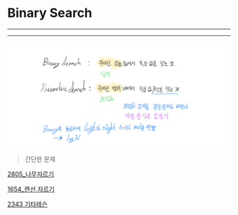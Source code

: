 # Binary Search

---

---

![Binary%20Search%200e733cad62d145d7a5aca1bc2b9d67ce/Binary__Parametric.png](Binary%20Search%200e733cad62d145d7a5aca1bc2b9d67ce/Binary__Parametric.png)

> 간단한 문제

[2805_나무자르기](Binary%20Search%200e733cad62d145d7a5aca1bc2b9d67ce/2805_%E1%84%82%E1%85%A1%E1%84%86%E1%85%AE%E1%84%8C%E1%85%A1%E1%84%85%E1%85%B3%E1%84%80%E1%85%B5%2002b563dd7af24618be089f5f1b1c288e.md)

[1654_랜선 자르기](Binary%20Search%200e733cad62d145d7a5aca1bc2b9d67ce/1654_%E1%84%85%E1%85%A2%E1%86%AB%E1%84%89%E1%85%A5%E1%86%AB%20%E1%84%8C%E1%85%A1%E1%84%85%E1%85%B3%E1%84%80%E1%85%B5%2051774d65675b43e0a73b73b4e93572e0.md)

[2343 기타레슨](Binary%20Search%200e733cad62d145d7a5aca1bc2b9d67ce/2343%20%E1%84%80%E1%85%B5%E1%84%90%E1%85%A1%E1%84%85%E1%85%A6%E1%84%89%E1%85%B3%E1%86%AB%20370960a122d94f19ade34fe9b2402a7a.md)